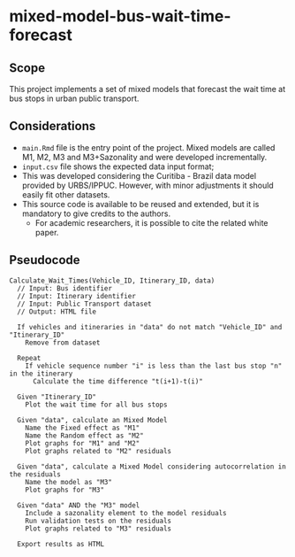 # mixed-model-bus-wait-time-forecast

## Scope

This project implements a set of mixed models that forecast the wait time at bus stops in urban public transport.

## Considerations
- `main.Rmd` file is the entry point of the project. Mixed models are called M1, M2, M3 and M3+Sazonality and were developed incrementally.
- `input.csv` file shows the expected data input format;
- This was developed considering the Curitiba - Brazil data model provided by URBS/IPPUC. However, with minor adjustments it should easily fit other datasets.
- This source code is available to be reused and extended, but it is mandatory to give credits to the authors.
  - For academic researchers, it is possible to cite the related white paper.

## Pseudocode

```
Calculate_Wait_Times(Vehicle_ID, Itinerary_ID, data)
  // Input: Bus identifier
  // Input: Itinerary identifier
  // Input: Public Transport dataset
  // Output: HTML file

  If vehicles and itineraries in "data" do not match "Vehicle_ID" and "Itinerary_ID"
    Remove from dataset

  Repeat
    If vehicle sequence number "i" is less than the last bus stop "n" in the itinerary
      Calculate the time difference "t(i+1)-t(i)"

  Given "Itinerary_ID"
    Plot the wait time for all bus stops

  Given "data", calculate an Mixed Model
    Name the Fixed effect as "M1"
    Name the Random effect as "M2"
    Plot graphs for "M1" and "M2"
    Plot graphs related to "M2" residuals

  Given "data", calculate a Mixed Model considering autocorrelation in the residuals
    Name the model as "M3"
    Plot graphs for "M3"

  Given "data" AND the "M3" model
    Include a sazonality element to the model residuals
    Run validation tests on the residuals
    Plot graphs related to "M3" residuals

  Export results as HTML
```